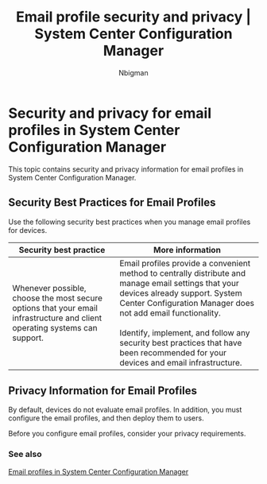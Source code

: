 ﻿---
title: "Email profile security and privacy | System Center Configuration Manager"
ms.custom: na
ms.date: 12/08/2015
ms.prod: configuration-manager
ms.reviewer: na
ms.suite: na
ms.technology: 
  - configmgr-other
ms.tgt_pltfrm: na
ms.topic: article
ms.assetid: 601e3a8d-e9e7-456f-a844-f19c3dae12a9
caps.latest.revision: 3
caps.handback.revision: 0
author: Nbigman

---
# Security and privacy for email profiles in System Center Configuration Manager
This topic contains security and privacy information for email profiles in System Center Configuration Manager.  
  
## Security Best Practices for Email Profiles  
 Use the following security best practices when you manage email profiles for devices.  
  
|Security best practice|More information|  
|----------------------------|----------------------|  
|Whenever possible, choose the most secure options that your email infrastructure and client operating systems can support.|Email profiles provide a convenient method to centrally distribute and manage email settings that your devices already support. System Center Configuration Manager does not add email functionality.<br /><br /> Identify, implement, and follow any security best practices that have been recommended for your devices and email infrastructure.|  
  
## Privacy Information for Email Profiles  
 By default, devices do not evaluate email profiles. In addition, you must configure the email profiles, and then deploy them to users.  
  
 Before you configure email profiles, consider your privacy requirements.  
  
### See also  

 [Email profiles in System Center Configuration Manager](../Topic/Email%20profiles%20in%20System%20Center%20Configuration%20Manager.md)

